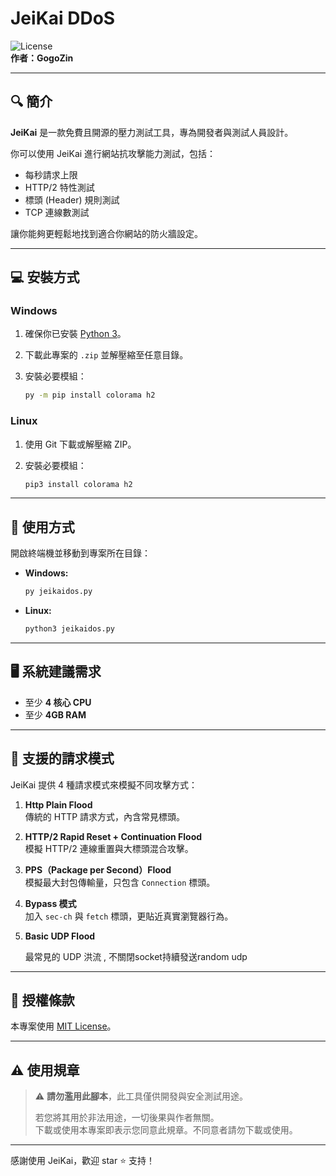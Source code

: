 # JeiKai DDoS

![License](https://img.shields.io/badge/license-MIT-green)  
**作者：GogoZin**

---

## 🔍 簡介

**JeiKai** 是一款免費且開源的壓力測試工具，專為開發者與測試人員設計。

你可以使用 JeiKai 進行網站抗攻擊能力測試，包括：

- 每秒請求上限
- HTTP/2 特性測試
- 標頭 (Header) 規則測試
- TCP 連線數測試

讓你能夠更輕鬆地找到適合你網站的防火牆設定。

---

## 💻 安裝方式

### Windows

1. 確保你已安裝 [Python 3](https://www.python.org/)。
2. 下載此專案的 `.zip` 並解壓縮至任意目錄。
3. 安裝必要模組：

   ```bash
   py -m pip install colorama h2
   ```

### Linux

1. 使用 Git 下載或解壓縮 ZIP。
2. 安裝必要模組：

   ```bash
   pip3 install colorama h2
   ```

---

## 🚀 使用方式

開啟終端機並移動到專案所在目錄：

- **Windows:**

  ```bash
  py jeikaidos.py
  ```

- **Linux:**

  ```bash
  python3 jeikaidos.py
  ```

---

## 🖥️ 系統建議需求

- 至少 **4 核心 CPU**
- 至少 **4GB RAM**

---

## 🔧 支援的請求模式

JeiKai 提供 4 種請求模式來模擬不同攻擊方式：

1. **Http Plain Flood**  
   傳統的 HTTP 請求方式，內含常見標頭。

2. **HTTP/2 Rapid Reset + Continuation Flood**  
   模擬 HTTP/2 連線重置與大標頭混合攻擊。

3. **PPS（Package per Second）Flood**  
   模擬最大封包傳輸量，只包含 `Connection` 標頭。

4. **Bypass 模式**  
   加入 `sec-ch` 與 `fetch` 標頭，更貼近真實瀏覽器行為。

5. **Basic UDP Flood**


   最常見的 UDP 洪流 , 不關閉socket持續發送random udp
---

## 📜 授權條款

本專案使用 [MIT License](LICENSE)。

---

## ⚠️ 使用規章

> ⚠️ **請勿濫用此腳本**，此工具僅供開發與安全測試用途。  
>  
> 若您將其用於非法用途，一切後果與作者無關。  
> 下載或使用本專案即表示您同意此規章。不同意者請勿下載或使用。

---

感謝使用 JeiKai，歡迎 star ⭐ 支持！
